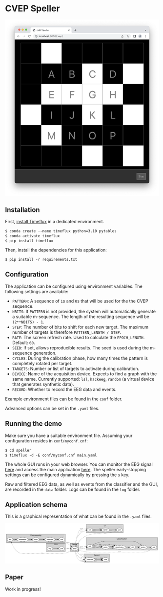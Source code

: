 # CVEP Speller

![Application screenshot](images/screenshot.png)

## Installation

First, [install Timeflux](https://pypi.org/project/timeflux/) in a dedicated environment.

```
$ conda create --name timeflux python=3.10 pytables
$ conda activate timeflux
$ pip install timeflux
```

Then, install the dependencies for this application:

```
$ pip install -r requirements.txt
```

## Configuration

The application can be configured using environment variables. The following settings are available:

- `PATTERN`: A sequence of `1`s and `0`s that will be used for the the CVEP sequence.
- `NBITS`: If `PATTERN` is not provided, the system will automatically generate a suitable m-sequence. The length of the resulting sequence will be `(2**NBITS) - 1`.
- `STEP`: The number of bits to shift for each new target. The maximum number of targets is therefore `PATTERN_LENGTH / STEP`.
- `RATE`: The screen refresh rate. Used to calculate the `EPOCH_LENGTH`. Default: `60`.
- `SEED`: If set, allows reproducible results. The seed is used during the m-sequence generation.
- `CYCLES`: During the calibration phase, how many times the pattern is completely rotated per target.
- `TARGETS`: Number or list of targets to activate during calibration.
- `DEVICE`: Name of the acquisition device. Expects to find a graph with the same name. Currently supported: `lsl`, `hackeeg`, `random` (a virtual device that generates synthetic data).
- `RECORD`: Whether to record the EEG data and events.

Example environment files can be found in the `conf` folder.

Advanced options can be set in the `.yaml` files.

## Running the demo

Make sure you have a suitable environment file. Assuming your configuration resides in `conf/myconf.cnf`:

```
$ cd speller
$ timeflux -d -E conf/myconf.cnf main.yaml
```

The whole GUI runs in your web browser. You can monitor the EEG signal [here](http://localhost:8000/monitor) and access the main application [here](http://localhost:8000/speller). The speller early-stopping settings can be configured dynamically by pressing the `s` key.

Raw and filtered EEG data, as well as events from the classifier and the GUI, are recorded in the `data` folder. Logs can be found in the `log` folder.

## Application schema

This is a graphical representation of what can be found in the `.yaml` files.

![Application schema](images/schema.png)

## Paper

Work in progress!
